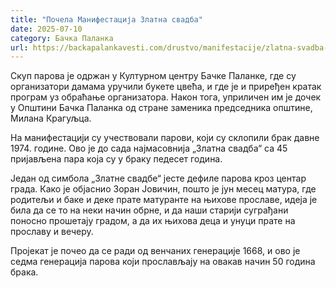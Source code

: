 ```yaml
---
title: "Почела Манифестација Златна свадба"
date: 2025-07-10
category: Бачка Паланка
url: https://backapalankavesti.com/drustvo/manifestacije/zlatna-svadba-backa-palanka2024/
---
```


Скуп парова је одржан у Културном центру Бачке Паланке, где су организатори дамама уручили букете цвећa, и где је и приређен кратак програм уз обраћање организатора. Након тога, уприличен им је дочек у Општини Бачка Паланка од стране заменика председника општине, Милана Крагуљца.

На манифестацији су учествовали парови, који су склопили брак давне 1974. године. Ово је до сада најмасовнија „Златна свадба“ са 45 пријављена пара која су у браку педесет година.

Један од симбола „Златне свадбе“ јесте дефиле парова кроз центар града. Како је објаснио Зоран Јовичин, пошто је јун месец матура, где родитељи и баке и деке прате матуранте на њихове прославе, идеја је била да се то на неки начин обрне, и да наши старији суграђани поносно прошетају градом, а да их њихова деца и унуци прате на прославу и вечеру.

Пројекат је почео да се ради од венчаних генерације 1668, и ово је седма генерација парова који прослављају на овакав начин 50 година брака.
